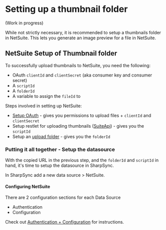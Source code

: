 # Setting up a thumbnail folder

(Work in progress)



While not strictly necessary, it is recommended to setup a thumbnails folder in NetSuite. This lets you generate an image preview for a file in NetSuite.

## NetSuite Setup of Thumbnail folder

To successfully upload thumbnails to NetSuite, you need the following:

* OAuth `clientId` and `clientSecret` (aka consumer key and consumer secret)
* A `scriptId`
* A `folderId`
* A variable to assign the `fileId` to

Steps involved in setting up NetSuite:

* [Setup OAuth](oauth-setup/) - gives you permissions to upload files + `clientId` and `clientSecret`
* Setup restlet for uploading thumbnails ([SuiteApi](suite-api-setup.md)) - gives you the `scriptId`
* Setup an [upload folder](create-an-uploads-folder.md) - gives you the `folderId`

### Putting it all together - Setup the datasource

With the copied URL in the previous step, and the `folderId` and `scriptId` in hand, it's time to setup the datasource in SharpSync.

In SharpSync add a new data source > NetSuite.

#### Configuring NetSuite

There are 2 configuration sections for each Data Source

* Authentication
* Configuration

Check out [Authentication + Configuration](authentication-+-configuration.md) for instructions.

